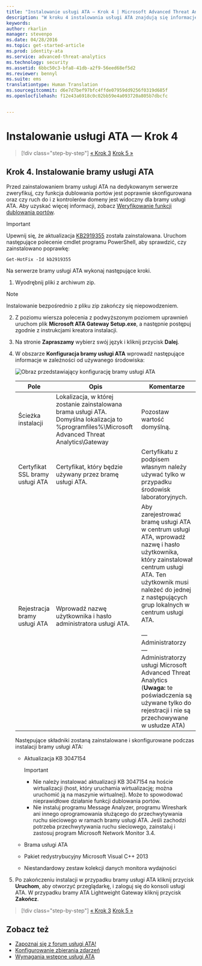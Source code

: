 ```yaml
---
title: "Instalowanie usługi ATA — Krok 4 | Microsoft Advanced Threat Analytics"
description: "W kroku 4 instalowania usługi ATA znajdują się informacje ułatwiające instalowanie bramy usługi ATA."
keywords: 
author: rkarlin
manager: stevenpo
ms.date: 04/28/2016
ms.topic: get-started-article
ms.prod: identity-ata
ms.service: advanced-threat-analytics
ms.technology: security
ms.assetid: 6bbc50c3-bfa8-41db-a2f9-56eed68ef5d2
ms.reviewer: bennyl
ms.suite: ems
translationtype: Human Translation
ms.sourcegitcommit: d6e7d7bef97bfc4ffde07959dd9256f0319d685f
ms.openlocfilehash: f12e43a6918c0c02bb59e4a093720a805b7dbcfc


---
```


# Instalowanie usługi ATA — Krok 4

>[!div class="step-by-step"]
[« Krok 3](install-ata-step3.md)
[Krok 5 »](install-ata-step5.md)

## Krok 4. Instalowanie bramy usługi ATA

Przed zainstalowaniem bramy usługi ATA na dedykowanym serwerze zweryfikuj, czy funkcja dublowania portów jest poprawnie skonfigurowana oraz czy ruch do i z kontrolerów domeny jest widoczny dla bramy usługi ATA. Aby uzyskać więcej informacji, zobacz [Weryfikowanie funkcji dublowania portów](validate-port-mirroring.md).


> [!IMPORTANT]
> Upewnij się, że aktualizacja [KB2919355](http://support.microsoft.com/kb/2919355/) została zainstalowana.  Uruchom następujące polecenie cmdlet programu PowerShell, aby sprawdzić, czy zainstalowano poprawkę:
>
> `Get-HotFix -Id kb2919355`

Na serwerze bramy usługi ATA wykonaj następujące kroki.

1.  Wyodrębnij pliki z archiwum zip. 
> [!NOTE] 
> Instalowanie bezpośrednio z pliku zip zakończy się niepowodzeniem.

2.  Z poziomu wiersza polecenia z podwyższonym poziomem uprawnień uruchom plik **Microsoft ATA Gateway Setup.exe**, a następnie postępuj zgodnie z instrukcjami kreatora instalacji.

3.  Na stronie **Zapraszamy** wybierz swój język i kliknij przycisk **Dalej**.

4.  W obszarze **Konfiguracja bramy usługi ATA** wprowadź następujące informacje w zależności od używanego środowiska:

    ![Obraz przedstawiający konfigurację bramy usługi ATA](media/ATA-Gateway-Configuration.JPG)

    |Pole|Opis|Komentarze|
    |---------|---------------|------------|
    |Ścieżka instalacji|Lokalizacja, w której zostanie zainstalowana brama usługi ATA. Domyślna lokalizacja to %programfiles%\Microsoft Advanced Threat Analytics\Gateway|Pozostaw wartość domyślną.|
    |Certyfikat SSL bramy usługi ATA|Certyfikat, który będzie używany przez bramę usługi ATA.|Certyfikatu z podpisem własnym należy używać tylko w przypadku środowisk laboratoryjnych.|
    |Rejestracja bramy usługi ATA|Wprowadź nazwę użytkownika i hasło administratora usługi ATA.|Aby zarejestrować bramę usługi ATA w centrum usługi ATA, wprowadź nazwę i hasło użytkownika, który zainstalował centrum usługi ATA. Ten użytkownik musi należeć do jednej z następujących grup lokalnych w centrum usługi ATA.<br /><br />— Administratorzy<br />— Administratorzy usługi Microsoft Advanced Threat Analytics (**Uwaga:** te poświadczenia są używane tylko do rejestracji i nie są przechowywane w usłudze ATA)|
    Następujące składniki zostaną zainstalowane i skonfigurowane podczas instalacji bramy usługi ATA:

    -   Aktualizacja KB 3047154

        > [!IMPORTANT]
        > -   Nie należy instalować aktualizacji KB 3047154 na hoście wirtualizacji (host, który uruchamia wirtualizację; można uruchomić ją na maszynie wirtualnej). Może to spowodować nieprawidłowe działanie funkcji dublowania portów. 
        > -   Nie instaluj programu Message Analyzer, programu Wireshark ani innego oprogramowania służącego do przechwytywania ruchu sieciowego w ramach bramy usługi ATA. Jeśli zachodzi potrzeba przechwytywania ruchu sieciowego, zainstaluj i zastosuj program Microsoft Network Monitor 3.4.

    -   Brama usługi ATA

    -   Pakiet redystrybucyjny Microsoft Visual C++ 2013

    -   Niestandardowy zestaw kolekcji danych monitora wydajności

5.  Po zakończeniu instalacji w przypadku bramy usługi ATA kliknij przycisk **Uruchom**, aby otworzyć przeglądarkę, i zaloguj się do konsoli usługi ATA. W przypadku bramy ATA Lightweight Gateway kliknij przycisk **Zakończ**.


>[!div class="step-by-step"]
[« Krok 3](install-ata-step3.md)
[Krok 5 »](install-ata-step5.md)

## Zobacz też

- [Zapoznaj się z forum usługi ATA!](https://social.technet.microsoft.com/Forums/security/home?forum=mata)
- [Konfigurowanie zbierania zdarzeń](configure-event-collection.md)
- [Wymagania wstępne usługi ATA](/advanced-threat-analytics/plan-design/ata-prerequisites)




<!--HONumber=Jun16_HO4-->


